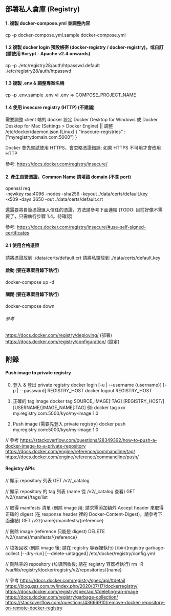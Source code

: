 ## 部署私人倉庫 (Registry)




#### 1. 複製 docker-compose.yml 並調整內容
cp -p docker-compose.yml.sample docker-compose.yml


#### 1.2 複製 docker login 預設帳密 (docker-registry / docker-registry)，或自訂 (請使用 Bcrypt - Apache v2.4 onwards)
cp -p ./etc/registry28/auth/htpasswd.default ./etc/registry28/auth/htpasswd


#### 1.3 複製 .env & 調整專案名稱
cp -p .env.sample .env
vi .env => COMPOSE_PROJECT_NAME


#### 1.4 使用 insecure registry (HTTP) (不建議)
需要調整 client 端的 docker 設定
	Docker Desktop for Windows 或 Docker Desktop for Mac (Settings > Docker Engine) ||
	調整 /etc/docker/daemon.json (Linux) {
		"insecure-registries" : ["myregistrydomain.com:5000"]
	}

Docker 會先嘗試使用 HTTPS，會忽略憑證錯誤; 如果 HTTPS 不可用才會改用 HTTP

參考: https://docs.docker.com/registry/insecure/


#### 2. 產生自簽憑證，Common Name 請填該 domain (不含 port)
openssl req \
    -newkey rsa:4096 -nodes -sha256 -keyout ./data/certs/default.key \
    -x509 -days 3650 -out ./data/certs/default.crt

還需要將自簽憑證匯入信任的憑證，方法請參考下面連結 (TODO: 目前好像不需要了，只需執行步驟 1.4。待確認)

參考: https://docs.docker.com/registry/insecure/#use-self-signed-certificates


#### 2.1 使用合格憑證
請將憑證放到 ./data/certs/default.crt
請將私鑰放到 ./data/certs/default.key


#### 啟動 (要在專案目錄下執行)
docker-compose up -d


#### 關閉 (要在專案目錄下執行)
docker-compose down




###### 參考
https://docs.docker.com/registry/deploying/ (部署)
https://docs.docker.com/registry/configuration/ (設定)




## 附錄
#### Push image to private registry
0. 登入 & 登出 private registry
docker login [-u | --username {username}] [-p | --password] REGISTRY_HOST
docker logout REGISTRY_HOST

1. 正確的 tag image
docker tag SOURCE_IMAGE[:TAG] [REGISTRY_HOST/][USERNAME/]IMAGE_NAME[:TAG]
	例: docker tag xxx my.registry.com:5000/kyo/my-image:1.0

2. Push image (需要先登入 private registry)
docker push my.registry.com:5000/kyo/my-image:1.0

// 參考
https://stackoverflow.com/questions/28349392/how-to-push-a-docker-image-to-a-private-repository
https://docs.docker.com/engine/reference/commandline/tag/
https://docs.docker.com/engine/reference/commandline/push/


#### Registry APIs
// 顯示 repository 列表
GET /v2/_catalog

// 顯示 repository 的 tag 列表 (name 從 /v2/_catalog 查看)
GET /v2/{name}/tags/list

// 取得 manifests 清單 (刪除 image 用; 請求需添加額外 Accept header 來取得正確的 digest (在 response header 裡的 Docker-Content-Digest)，請參考下面連結)
GET /v2/{name}/manifests/{reference}

// 刪除 image (reference 只能是 digest)
DELETE /v2/{name}/manifests/{reference}

// 垃圾回收 (刪除 image 後; 請在 registry 容器裡執行)
[/bin/]registry garbage-collect [--dry-run] [--delete-untagged] /etc/docker/registry/config.yml

// 刪除空的 repository (垃圾回收後; 請在 registry 容器裡執行)
rm -R /var/lib/registry/docker/registry/v2/repositories/{name}


// 參考
https://docs.docker.com/registry/spec/api/#detail
https://blog.gss.com.tw/index.php/2020/07/17/dockerregistry/
https://docs.docker.com/registry/spec/api/#deleting-an-image
https://docs.docker.com/registry/garbage-collection/
https://stackoverflow.com/questions/43666910/remove-docker-repository-on-remote-docker-registry
